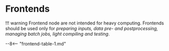 # Frontends

!!! warning 
    Frontend node are not intended for heavy computing. Frontends should be used only for *preparing inputs, data pre- and postprocessing, managing batch jobs, light compiling and testing*.

--8<-- "frontend-table-1.md"

<!--
!!! note "oven frontend"
    The `oven` frontend is meant to access [`oven` node](../../computing/node-properties/#oven-node) only.
-->
